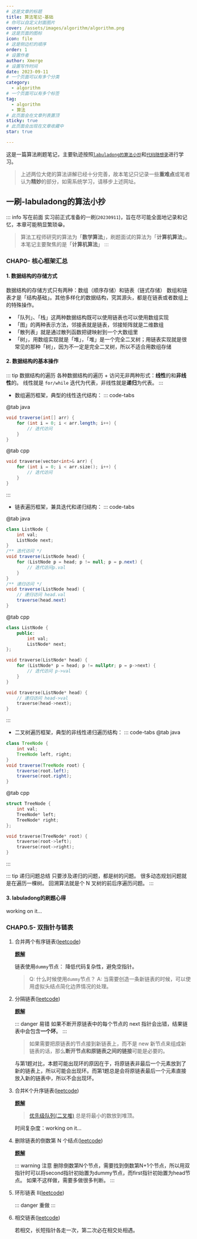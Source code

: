 ```yaml
---
# 这是文章的标题
title: 算法笔记-基础
# 你可以自定义封面图片
cover: /assets/images/algorithm/algorithm.png
# 这是页面的图标
icon: file
# 这是侧边栏的顺序
order: 1
# 设置作者
author: Xmerge
# 设置写作时间
date: 2023-09-11
# 一个页面可以有多个分类
category:
  - algorithm
# 一个页面可以有多个标签
tag:
  - algorithm
  - 算法
# 此页面会在文章列表置顶
sticky: true
# 此页面会出现在文章收藏中
star: true

---
```


这是一篇算法刷题笔记，主要轨迹按照[`labuladong的算法小抄`](https://labuladong.github.io/algo/)和[`代码随想录`](https://programmercarl.com/)进行学习。
> 上述两位大佬的算法讲解已经十分完善，故本笔记只记录一些**重难点**或笔者认为**精妙**的部分，如需系统学习，请移步上述网址。

<!-- more -->

## 一刷-labuladong的算法小抄

::: info 写在前面
实习前正式准备的一刷(`20230911`)，旨在尽可能全面地记录和记忆，本章可能稍显繁琐:grin:。
> 算法工程师研究的算法为「**数学算法**」，刷题面试的算法为「**计算机算法**」。本笔记主要聚焦的是「**计算机算法**」
:::

### CHAP0- 核心框架汇总

#### 1. 数据结构的存储方式

数据结构的存储方式只有两种：数组（顺序存储）和链表（链式存储）
数组和链表才是「结构基础」。其他多样化的数据结构，究其源头，都是在链表或者数组上的特殊操作。

- 「队列」、「栈」这两种数据结构既可以使用链表也可以使用数组实现
- 「图」的两种表示方法，邻接表就是链表，邻接矩阵就是二维数组
- 「散列表」就是通过散列函数把键映射到一个大数组里
- 「树」，用数组实现就是「堆」，「堆」是一个完全二叉树；用链表实现就是很常见的那种「树」，因为不一定是完全二叉树，所以不适合用数组存储

#### 2. 数据结构的基本操作

::: tip 数据结构的遍历
各种数据结构的遍历 + 访问无非两种形式：**线性**的和**非线性**的。
线性就是 `for/while` 迭代为代表，非线性就是**递归**为代表。
:::

- 数组遍历框架，典型的线性迭代结构：
::: code-tabs

@tab java

```java
void traverse(int[] arr) {
    for (int i = 0; i < arr.length; i++) {
        // 迭代访问
    }
}
```

@tab cpp

```cpp
void traverse(vector<int>& arr) {
    for (int i = 0; i < arr.size(); i++) {
        // 迭代访问
    }
}
```

:::

- 链表遍历框架，兼具迭代和递归结构：
::: code-tabs

@tab java

```java
class ListNode {
    int val;
    ListNode next;
}
/** 迭代访问 */
void traverse(ListNode head) {
    for (ListNode p = head; p != null; p = p.next) {
        // 迭代访问p.val
    }
}
/** 递归访问 */
void traverse(ListNode head) {
    // 递归访问 head.val
    traverse(head.next)
}
```

@tab cpp

```cpp
class ListNode {
    public:
        int val;
        ListNode* next;
};

void traverse(ListNode* head) {
    for (ListNode* p = head; p != nullptr; p = p->next) {
        // 迭代访问 p->val
    }
}

void traverse(ListNode* head) {
    // 递归访问 head->val
    traverse(head->next);
}
```

:::

- 二叉树遍历框架，典型的非线性递归遍历结构：
::: code-tabs
@tab java

```java
class TreeNode {
    int val;
    TreeNode left, right;
}
void traverse(TreeNode root) {
    traverse(root.left);
    traverse(root.right);
}
```

@tab cpp

```cpp
struct TreeNode {
    int val;
    TreeNode* left;
    TreeNode* right;
};

void traverse(TreeNode* root) {
    traverse(root->left);
    traverse(root->right);
}
```

:::

:::  tip 递归问题总结
只要涉及递归的问题，都是树的问题。
很多动态规划问题就是在遍历一棵树。
回溯算法就是个 N 叉树的前后序遍历问题。
:::

#### 3. labuladong的刷题心得

working on it...

### CHAP0.5- 双指针与链表

1. 合并两个有序链表([leetcode](https://leetcode.cn/problems/merge-two-sorted-lists/))

    [**题解**](https://labuladong.github.io/algo/di-ling-zh-bfe1b/shuang-zhi-0f7cc/#%E5%90%88%E5%B9%B6%E4%B8%A4%E4%B8%AA%E6%9C%89%E5%BA%8F%E9%93%BE%E8%A1%A8)

    链表使用`dummy`节点： 降低代码复杂性，避免空指针。
    > Q: 什么时候使用`dummy`节点？
    A: 当需要创造一条新链表的时候，可以使用虚拟头结点简化边界情况的处理。

2. 分隔链表([leetcode](https://leetcode.cn/problems/partition-list/))

    [**题解**](https://labuladong.github.io/algo/di-ling-zh-bfe1b/shuang-zhi-0f7cc/#%E5%8D%95%E9%93%BE%E8%A1%A8%E7%9A%84%E5%88%86%E8%A7%A3)

    ::: danger 易错
    如果不断开原链表中的每个节点的 next 指针会出错，结果链表中会包含**一个环**。
    :::
    > 如果需要把原链表的节点接到新链表上，而不是 new 新节点来组成新链表的话，那么**断开节点和原链表之间的链接**可能是必要的。

    与第1题对比，本题可能出现环的原因在于，将原链表非最后一个元素放到了新的链表上，所以可能会出现环。而第1题总是会将原链表最后一个元素直接放入新的链表中，所以不会出现环。

3. 合并K个升序链表([leetcode](https://leetcode.cn/problems/merge-k-sorted-lists/))

    [**题解**](https://labuladong.github.io/algo/di-ling-zh-bfe1b/shuang-zhi-0f7cc/#%E5%90%88%E5%B9%B6-k-%E4%B8%AA%E6%9C%89%E5%BA%8F%E9%93%BE%E8%A1%A8)

    > [优先级队列(二叉堆)](https://labuladong.github.io/algo/di-yi-zhan-da78c/shou-ba-sh-daeca/er-cha-dui-1a386/)  总是将最小的数放到堆顶。

    时间复杂度：working on it...

4. 删除链表的倒数第 N 个结点([leetcode](https://leetcode.cn/problems/remove-nth-node-from-end-of-list/))

    [**题解**](https://leetcode.cn/problems/remove-nth-node-from-end-of-list/solutions/450350/shan-chu-lian-biao-de-dao-shu-di-nge-jie-dian-b-61/)

    ::: warning 注意
    删除倒数第N个节点，需要找到倒数第N+1个节点，所以用双指针时可以将second指针初始置为dummy节点，而first指针初始置为head节点。
    如果不这样做，需要多做很多判断。
    :::

5. 环形链表 II([leetcode](https://leetcode.cn/problems/linked-list-cycle-ii/))

    ::: danger 重做
    :::

6. 相交链表([leetcode](https://leetcode.cn/problems/intersection-of-two-linked-lists/))

    若相交，长短指针各走一次，第二次必在相交处相遇。
